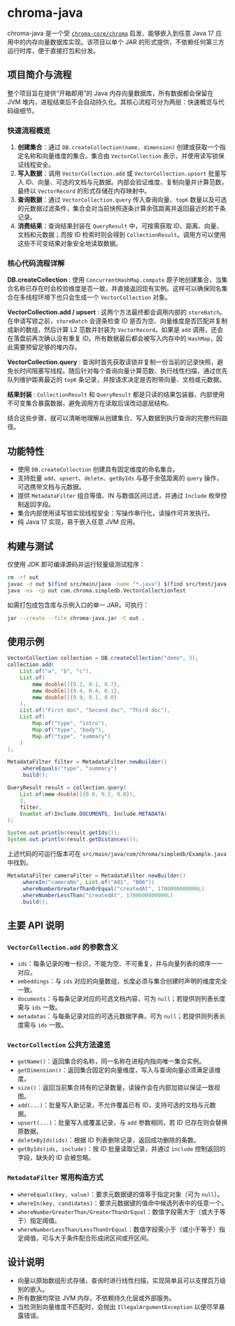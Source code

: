 # chroma-java

chroma-java 是一个受 [`chroma-core/chroma`](https://github.com/chroma-core/chroma) 启发、能够嵌入到任意 Java 17 应用中的内存向量数据库实现。该项目以单个 JAR 的形式提供，不依赖任何第三方运行时库，便于直接打包和分发。

## 项目简介与流程

整个项目旨在提供“开箱即用”的 Java 内存向量数据库，所有数据都会保留在 JVM 堆内，进程结束后不会自动持久化。其核心流程可分为两层：快速概览与代码级细节。


### 快速流程概览


1. **创建集合**：通过 `DB.createCollection(name, dimension)` 创建或获取一个指定名称和向量维度的集合。集合由 `VectorCollection` 表示，并使用读写锁保证线程安全。
2. **写入数据**：调用 `VectorCollection.add` 或 `VectorCollection.upsert` 批量写入 ID、向量、可选的文档与元数据。内部会验证维度、复制向量并计算范数，最终以 `VectorRecord` 的形式存储在内存映射中。
3. **查询数据**：通过 `VectorCollection.query` 传入查询向量、`topK` 数量以及可选的元数据过滤条件，集合会对当前快照逐条计算余弦距离并返回最近的若干条记录。
4. **消费结果**：查询结果封装在 `QueryResult` 中，可按需获取 ID、距离、向量、文档和元数据；而按 ID 检索时则会得到 `CollectionResult`。调用方可以使用这些不可变结果对象安全地读取数据。


### 核心代码流程详解

**DB.createCollection**
: 使用 `ConcurrentHashMap.compute` 原子地创建集合，当集合名称已存在时会校验维度是否一致，并直接返回现有实例。这样可以确保同名集合在多线程环境下也只会生成一个 `VectorCollection` 对象。

**VectorCollection.add / upsert**
: 这两个方法最终都会调用内部的 `storeBatch`。在申请写锁之前，`storeBatch` 会逐条检查 ID 是否为空、向量维度是否匹配并复制成新的数组，然后计算 L2 范数并封装为 `VectorRecord`。如果是 `add` 调用，还会在落盘前再次确认没有重复 ID。所有数据最后都会被写入内存中的 `HashMap`，因此需要预留足够的堆内存。

**VectorCollection.query**
: 查询时首先获取读锁并复制一份当前的记录快照，避免长时间阻塞写线程。随后针对每个查询向量计算范数、执行线性扫描，通过优先队列维护距离最近的 `topK` 条记录，并按请求决定是否附带向量、文档或元数据。

**结果封装**
: `CollectionResult` 和 `QueryResult` 都是只读的结果包装器，内部使用不可变集合暴露数据，避免调用方在读取后误改动底层结构。

结合这些步骤，就可以清晰地理解从创建集合、写入数据到执行查询的完整代码路径。


## 功能特性

- 使用 `DB.createCollection` 创建具有固定维度的命名集合。
- 支持批量 `add`、`upsert`、`delete`、`getByIds` 与基于余弦距离的 `query` 操作，可选携带文档与元数据。
- 提供 `MetadataFilter` 组合等值、IN 与数值区间过滤，并通过 `Include` 枚举控制返回字段。
- 集合内部使用读写锁实现线程安全：写操作串行化，读操作可并发执行。
- 纯 Java 17 实现，易于嵌入任意 JVM 应用。

## 构建与测试

仅使用 JDK 即可编译源码并运行轻量级测试程序：

```bash
rm -rf out
javac -d out $(find src/main/java -name "*.java") $(find src/test/java -name "*.java")
java -ea -cp out com.chroma.simpledb.VectorCollectionTest
```

如需打包成包含库与示例入口的单一 JAR，可执行：

```bash
jar --create --file chroma-java.jar -C out .
```

## 使用示例

```java
VectorCollection collection = DB.createCollection("demo", 3);
collection.add(
    List.of("a", "b", "c"),
    List.of(
        new double[]{0.2, 0.1, 0.7},
        new double[]{0.4, 0.4, 0.1},
        new double[]{0.9, 0.1, 0.0}
    ),
    List.of("First doc", "Second doc", "Third doc"),
    List.of(
        Map.of("type", "intro"),
        Map.of("type", "body"),
        Map.of("type", "summary")
    )
);

MetadataFilter filter = MetadataFilter.newBuilder()
    .whereEquals("type", "summary")
    .build();

QueryResult result = collection.query(
    List.of(new double[]{0.8, 0.2, 0.0}),
    2,
    filter,
    EnumSet.of(Include.DOCUMENTS, Include.METADATA)
);

System.out.println(result.getIds());
System.out.println(result.getDistances());
```

上述代码的可运行版本可在 `src/main/java/com/chroma/simpledb/Example.java` 中找到。


```java
MetadataFilter cameraFilter = MetadataFilter.newBuilder()
    .whereIn("cameraNo", List.of("A01", "B06"))
    .whereNumberGreaterThanOrEqual("createdAt", 1700000000000L)
    .whereNumberLessThan("createdAt", 1700600000000L)
    .build();
```

## 主要 API 说明

### `VectorCollection.add` 的参数含义

- `ids`：每条记录的唯一标识，不能为空、不可重复，并与向量列表的顺序一一对应。
- `embeddings`：与 `ids` 对应的向量数组，长度必须与集合创建时声明的维度完全一致。
- `documents`：与每条记录对应的可选文档内容，可为 `null`；若提供则列表长度需与 `ids` 一致。
- `metadatas`：与每条记录对应的可选元数据字典，可为 `null`；若提供则列表长度需与 `ids` 一致。

### `VectorCollection` 公共方法速览

- `getName()`：返回集合的名称，同一名称在进程内指向唯一集合实例。
- `getDimension()`：返回集合固定的向量维度，写入与查询向量必须满足该维度。
- `size()`：返回当前集合持有的记录数量，读操作会在内部加锁以保证一致视图。
- `add(...)`：批量写入新记录，不允许覆盖已有 ID，支持可选的文档与元数据。
- `upsert(...)`：批量写入或覆盖记录，与 `add` 参数相同，若 ID 已存在则会替换原数据。
- `deleteByIds(ids)`：根据 ID 列表删除记录，返回成功删除的条数。
- `getByIds(ids, include)`：按 ID 批量读取记录，并通过 `include` 控制返回的字段，缺失的 ID 会被忽略。

### `MetadataFilter` 常用构造方式

- `whereEquals(key, value)`：要求元数据键的值等于指定对象（可为 `null`）。
- `whereIn(key, candidates)`：要求元数据键的值命中候选列表中的任意一个。
- `whereNumberGreaterThan/GreaterThanOrEqual`：数值字段需大于（或大于等于）指定阈值。
- `whereNumberLessThan/LessThanOrEqual`：数值字段需小于（或小于等于）指定阈值，可与大于条件配合形成闭区间或开区间。


## 设计说明

- 向量以原始数组形式存储，查询时进行线性扫描，实现简单且可以支撑百万级别的嵌入。
- 所有数据均常驻 JVM 内存，不依赖持久化层或外部服务。
- 当检测到向量维度不匹配时，会抛出 `IllegalArgumentException` 以便尽早暴露错误。
